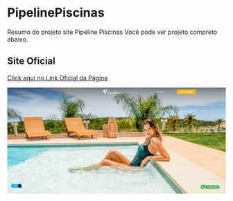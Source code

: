 # PipelinePiscinas
Resumo do projeto site Pipeline Piscinas
Você pode ver projeto compreto abaixo.

## Site Oficial
[Click aqui no Link Oficial da Página](https://pipelinepiscinas.com.br)


![Screenshot](pipe.jpg)
